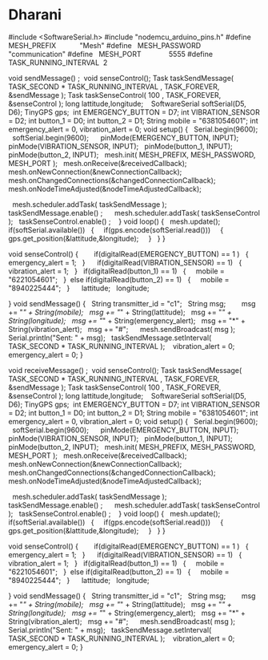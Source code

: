 # Dharani
#include &lt;SoftwareSerial.h&gt;
#include &quot;nodemcu_arduino_pins.h&quot;
#define   MESH_PREFIX            &quot;Mesh&quot;
#define   MESH_PASSWORD          &quot;communication&quot;
#define   MESH_PORT              5555
#define   TASK_RUNNING_INTERVAL  2

void sendMessage() ; 
void senseControl();
Task taskSendMessage( TASK_SECOND * TASK_RUNNING_INTERVAL ,
TASK_FOREVER, &amp;sendMessage );
Task taskSenseControl( 100 , TASK_FOREVER, &amp;senseControl );
long lattitude,longitude; 
 
SoftwareSerial softSerial(D5, D6);
TinyGPS gps; 
int EMERGENCY_BUTTON = D7;
int VIBRATION_SENSOR = D2;
int button_1 = D0;
int button_2 = D1;
String mobile = &quot;6381054601&quot;;
int emergency_alert = 0, vibration_alert = 0;
void setup()
{
  Serial.begin(9600);
  softSerial.begin(9600);
  
  pinMode(EMERGENCY_BUTTON, INPUT);
  pinMode(VIBRATION_SENSOR, INPUT);
  pinMode(button_1, INPUT);
  pinMode(button_2, INPUT);
  mesh.init( MESH_PREFIX, MESH_PASSWORD, MESH_PORT );
  mesh.onReceive(&amp;receivedCallback);
  mesh.onNewConnection(&amp;newConnectionCallback);
  mesh.onChangedConnections(&amp;changedConnectionCallback);
  mesh.onNodeTimeAdjusted(&amp;nodeTimeAdjustedCallback);

  mesh.scheduler.addTask( taskSendMessage );
  taskSendMessage.enable() ;
  
  mesh.scheduler.addTask( taskSenseControl );
  taskSenseControl.enable() ;
  
}
void loop()
{
  mesh.update();
  
  if(softSerial.available())
  {
    if(gps.encode(softSerial.read()))
    {
      gps.get_position(&amp;lattitude,&amp;longitude);
    }
  }
}

void senseControl()
{
    
  if(digitalRead(EMERGENCY_BUTTON) == 1 )
  {
    emergency_alert = 1;
  }
  
  if(digitalRead(VIBRATION_SENSOR) == 1)
  {
    vibration_alert = 1;
  }
  if(digitalRead(button_1) == 1)
  {
    mobile = &quot;6221054601&quot;;
  }
 else if(digitalRead(button_2) == 1)
  {
    mobile = &quot;8940225444&quot;;
  }
  
  lattitude;
  longitude;
  

}
void sendMessage()
{
  String transmitter_id = &quot;c1&quot;;
  String msg;
  
 
  msg += &quot;*&quot; + String(mobile);
  msg += &quot;*&quot; + String(lattitude);
  msg += &quot;*&quot; + String(longitude);
  msg += &quot;*&quot; + String(emergency_alert);
  msg += &quot;*&quot; + String(vibration_alert);
  msg += &quot;#&quot;;
  
  mesh.sendBroadcast( msg );
  Serial.println(&quot;Sent: &quot; + msg);
  taskSendMessage.setInterval( TASK_SECOND * TASK_RUNNING_INTERVAL );
   vibration_alert = 0;
    emergency_alert = 0;
}

void receiveMessage() ; 
void senseControl();
Task taskSendMessage( TASK_SECOND * TASK_RUNNING_INTERVAL ,
TASK_FOREVER, &amp;sendMessage );
Task taskSenseControl( 100 , TASK_FOREVER, &amp;senseControl );
long lattitude,longitude; 
 
SoftwareSerial softSerial(D5, D6);
TinyGPS gps; 
int EMERGENCY_BUTTON = D7;
int VIBRATION_SENSOR = D2;
int button_1 = D0;
int button_2 = D1;
String mobile = &quot;6381054601&quot;;
int emergency_alert = 0, vibration_alert = 0;
void setup()
{
  Serial.begin(9600);
  softSerial.begin(9600);
  
  pinMode(EMERGENCY_BUTTON, INPUT);
  pinMode(VIBRATION_SENSOR, INPUT);
  pinMode(button_1, INPUT);
  pinMode(button_2, INPUT);
  mesh.init( MESH_PREFIX, MESH_PASSWORD, MESH_PORT );
  mesh.onReceive(&amp;receivedCallback);
  mesh.onNewConnection(&amp;newConnectionCallback);
  mesh.onChangedConnections(&amp;changedConnectionCallback);
  mesh.onNodeTimeAdjusted(&amp;nodeTimeAdjustedCallback);

  mesh.scheduler.addTask( taskSendMessage );
  taskSendMessage.enable() ;
  
  mesh.scheduler.addTask( taskSenseControl );
  taskSenseControl.enable() ;
  
}
void loop()
{
  mesh.update();
  
  if(softSerial.available())
  {
    if(gps.encode(softSerial.read()))
    {
      gps.get_position(&amp;lattitude,&amp;longitude);
    }
  }
}

void senseControl()
{
    
  if(digitalRead(EMERGENCY_BUTTON) == 1 )
  {
    emergency_alert = 1;
  }
  
  if(digitalRead(VIBRATION_SENSOR) == 1)
  {
    vibration_alert = 1;
  }
  if(digitalRead(button_1) == 1)
  {
    mobile = &quot;6221054601&quot;;
  }
 else if(digitalRead(button_2) == 1)
  {
    mobile = &quot;8940225444&quot;;
  }
  
  lattitude;
  longitude;
  

}
void sendMessage()
{
  String transmitter_id = &quot;c1&quot;;
  String msg;
  
 
  msg += &quot;*&quot; + String(mobile);
  msg += &quot;*&quot; + String(lattitude);
  msg += &quot;*&quot; + String(longitude);
  msg += &quot;*&quot; + String(emergency_alert);
  msg += &quot;*&quot; + String(vibration_alert);
  msg += &quot;#&quot;;
  
  mesh.sendBroadcast( msg );
  Serial.println(&quot;Sent: &quot; + msg);
  taskSendMessage.setInterval( TASK_SECOND * TASK_RUNNING_INTERVAL );
   vibration_alert = 0;
    emergency_alert = 0;
}
